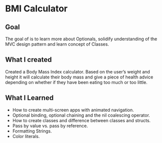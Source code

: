 

#  BMI Calculator

## Goal

The goal of is to learn more about Optionals, solidify understanding of the MVC design pattern and learn concept of Classes. 

## What I created

Created a Body Mass Index calculator. Based on the user’s weight and height it will calculate their body mass and give a piece of health advice depending on whether if they have been eating too much or too little. 

## What I Learned

* How to create multi-screen apps with animated navigation.
* Optional binding, optional chaining and the nil coalescing operator.
* How to create classes and difference between classes and structs. 
* Pass by value vs. pass by reference. 
* Formatting Strings. 
* Color literals.


